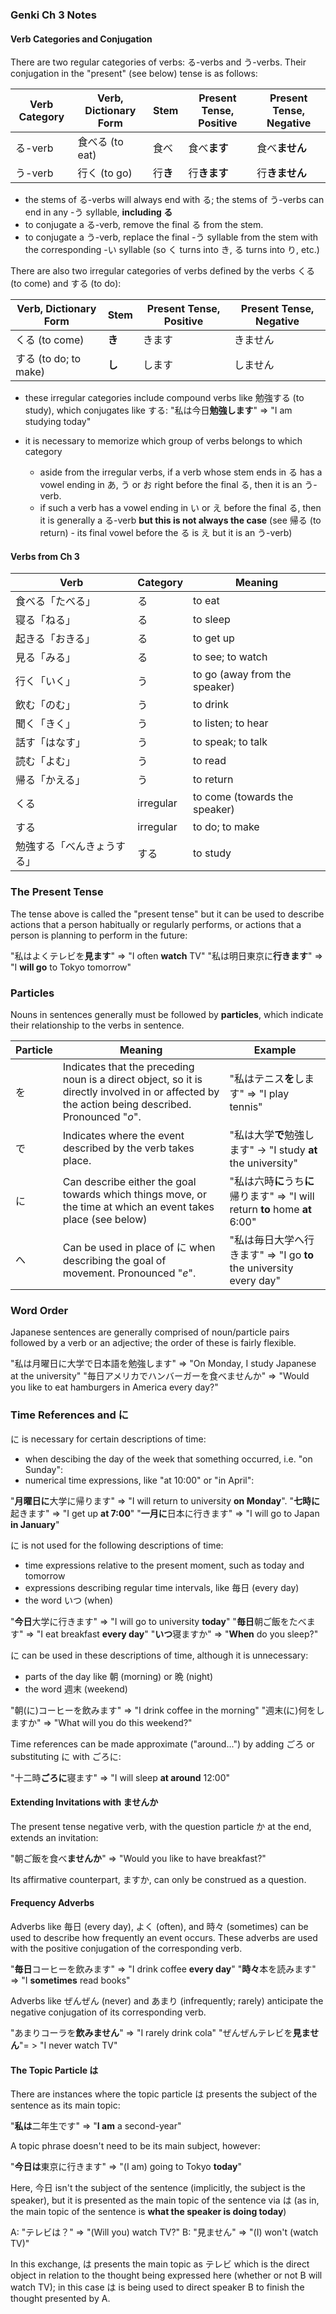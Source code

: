 ### Genki Ch 3 Notes

#### Verb Categories and Conjugation

There are two regular categories of verbs: る-verbs and う-verbs. Their conjugation in the "present" (see below) tense is as follows:

| **Verb Category** | **Verb, Dictionary Form** | **Stem** | **Present Tense, Positive** | **Present Tense, Negative** |
| --- | --- | --- | --- | --- |
| る-verb | 食べる (to eat) | 食べ | 食べ**ます** | 食べ**ません** |
| う-verb | 行く (to go) | 行**き** | 行**きます** | 行**きません** |

- the stems of る-verbs will always end with る; the stems of う-verbs can end in any -う syllable, **including る**
- to conjugate a る-verb, remove the final る from the stem.
- to conjugate a う-verb, replace the final -う syllable from the stem with the corresponding -い syllable (so く turns into き, る turns into り, etc.)

There are also two irregular categories of verbs defined by the verbs くる (to come) and する (to do):

| **Verb, Dictionary Form** | **Stem** | **Present Tense, Positive** | **Present Tense, Negative** |
| --- | --- | --- | --- |
| くる (to come) | **き** | きます | きません |
| する (to do; to make) | **し** | します | しません |

- these irregular categories include compound verbs like 勉強する (to study), which conjugates like する: "私は今日**勉強します**" => "I am studying today"

- it is necessary to memorize which group of verbs belongs to which category
  - aside from the irregular verbs, if a verb whose stem ends in る has a vowel ending in あ, う or お right before the final る, then it is an う-verb.
  - if such a verb has a vowel ending in い or え before the final る, then it is generally a る-verb **but this is not always the case** (see 帰る (to return) - its final vowel before the る is え but it is an う-verb)

#### Verbs from Ch 3

| **Verb** | **Category** | **Meaning** |
| --- | --- | --- |
| 食べる「たべる」| る | to eat |
| 寝る「ねる」| る | to sleep |
| 起きる「おきる」| る | to get up |
| 見る「みる」| る | to see; to watch |
| 行く「いく」| う | to go (away from the speaker) |
| 飲む「のむ」| う | to drink |
| 聞く「きく」| う | to listen; to hear |
| 話す「はなす」| う | to speak; to talk |
| 読む「よむ」| う | to read |
| 帰る「かえる」| う | to return |
| くる | irregular | to come (towards the speaker) |
| する | irregular | to do; to make |
| 勉強する「べんきょうする」| する | to study |

### The Present Tense

The tense above is called the "present tense" but it can be used to describe actions that a person habitually or regularly performs, or actions that a person is planning to perform in the future:

"私はよくテレビを**見ます**" => "I often **watch** TV"
"私は明日東京に**行きます**" => "I **will go** to Tokyo tomorrow"

### Particles

Nouns in sentences generally must be followed by **particles**, which indicate their relationship to the verbs in sentence.

| **Particle** | **Meaning** | **Example** |
| --- | --- | --- |
| を | Indicates that the preceding noun is a direct object, so it is directly involved in or affected by the action being described. Pronounced "*o*". | "私はテニス**を**します" => "I play tennis" |
| で | Indicates where the event described by the verb takes place. | "私は大学**で**勉強します" -> "I study **at** the university" |
| に | Can describe either the goal towards which things move, or the time at which an event takes place (see below) | "私は六時**に**うち**に**帰ります" => "I will return **to** home **at** 6:00" |
| へ | Can be used in place of に when describing the goal of movement. Pronounced "*e*". | "私は毎日大学へ行きます" => "I go **to** the university every day" |

### Word Order

Japanese sentences are generally comprised of noun/particle pairs followed by a verb or an adjective; the order of these is fairly flexible.

"私は月曜日に大学で日本語を勉強します" => "On Monday, I study Japanese at the university"
"毎日アメリカでハンバーガーを食べませんか" => "Would you like to eat hamburgers in America every day?"

### Time References and に

に is necessary for certain descriptions of time:

- when descibing the day of the week that something occurred, i.e. "on Sunday":
- numerical time expressions, like "at 10:00" or "in April":

"**月曜日に**大学に帰ります" => "I will return to university **on Monday**".
"**七時に**起きます" => "I get up **at 7:00**"
"**一月に**日本に行きます" => "I will go to Japan **in January**"

に is not used for the following descriptions of time:

- time expressions relative to the present moment, such as today and tomorrow
- expressions describing regular time intervals, like 毎日 (every day)
- the word いつ (when)

"**今日**大学に行きます" => "I will go to university **today**"
"**毎日**朝ご飯をたべます" => "I eat breakfast **every day**"
"**いつ**寝ますか" => "**When** do you sleep?"

に can be used in these descriptions of time, although it is unnecessary:

- parts of the day like 朝 (morning) or 晩 (night)
- the word 週末 (weekend)

"朝(に)コーヒーを飲みます" => "I drink coffee in the morning"
"週末(に)何をしますか" => "What will you do this weekend?"

Time references can be made approximate ("around...") by adding ごろ or substituting に with ごろに:

"十二時**ごろに**寝ます" => "I will sleep **at around** 12:00"

#### Extending Invitations with ませんか

The present tense negative verb, with the question particle か at the end, extends an invitation:

"朝ご飯を食べ**ませんか**" => "Would you like to have breakfast?"

Its affirmative counterpart, ますか, can only be construed as a question.

#### Frequency Adverbs

Adverbs like 毎日 (every day), よく (often), and 時々 (sometimes) can be used to describe how frequently an event occurs. These adverbs are used with the positive conjugation of the corresponding verb.

"**毎日**コーヒーを飲みます" => "I drink coffee **every day**"
"**時々**本を読みます" => "I **sometimes** read books"

Adverbs like ぜんぜん (never) and あまり (infrequently; rarely) anticipate the negative conjugation of its corresponding verb.

"あまりコーラを**飲みません**" => "I rarely drink cola"
"ぜんぜんテレビを**見ません**"= > "I never watch TV"

#### The Topic Particle は

There are instances where the topic particle は presents the subject of the sentence as its main topic:

"**私は**二年生です" => "**I am** a second-year"

A topic phrase doesn't need to be its main subject, however:

"**今日は**東京に行きます" => "(I am) going to Tokyo **today**"

Here, 今日 isn't the subject of the sentence (implicitly, the subject is the speaker), but it is presented as the main topic of the sentence via は (as in, the main topic of the sentence is **what the speaker is doing today**)

A: "テレビは？" => "(Will you) watch TV?"
B: "見ません" => "(I) won't (watch TV)"

In this exchange, は presents the main topic as テレビ which is the direct object in relation to the thought being expressed here (whether or not B will watch TV); in this case は is being used to direct speaker B to finish the thought presented by A.